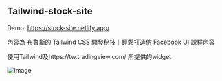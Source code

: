 ## Tailwind-stock-site
Demo: https://stock-site.netlify.app/

內容為 布魯斯的 Tailwind CSS 開發秘技｜輕鬆打造仿 Facebook UI 課程內容

使用Tailwind及https://tw.tradingview.com/ 所提供的widget

![image](https://user-images.githubusercontent.com/61617661/200584517-c115f398-dff6-47aa-8ca0-76bdd0eb2a15.png)
